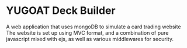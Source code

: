# YUGOAT Deck Builder
A web application that uses mongoDB to simulate a card trading website
The website is set up using MVC format, and a combination of pure javascript mixed with ejs, as well as various middlewares for security.
